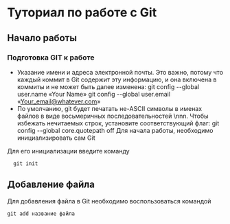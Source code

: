 # Туториал по работе с Git

## Начало работы
### Подготовка GIT к работе
* Указание имени и адреса электронной почты. Это важно, потому что каждый коммит в Git содержит эту информацию, и она включена в коммиты и не может быть далее изменена:
git config --global user.name «Your Name» 
git config --global user.email «Your_email@whatever.com»
* По умолчанию, git будет печатать не-ASCII символы в именах файлов в виде восьмеричных последовательностей \nnn. Чтобы избежать нечитаемых строк, установите соответствующий флаг:
git config --global core.quotepath off
Для начала работы, необходимо инициализировать сам Git

Для его инициализации введите команду 

```
  git init
```

## Добавление файла

Для добавления файла в Git необходимо воспользоваться командой 

```
git add название файла
```

